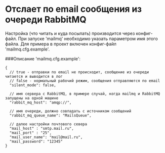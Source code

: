 # Отслает по email сообщения из очереди RabbitMQ

Настройка (что читать и куда посылать) производится через конфиг-файл. При запуске 'mailmq' необходимо указать параметром имя этого файла. Для примера в проект включен конфиг-файл 'mailmq.cfg.example'.

###Описание 'mailmq.cfg.example':

```
{
  // true - отправки по email не происходит, сообщение из очереди читается и выводится в лог
  // false - нормальный рабочий режим, сообщения отправляются по email
  "silent_mode": false,
  
  // имя сервера с RabbitMQ, в примере случай, когда mailmq и RabbitMQ запущены на одной машине
  "rabbit_mq_host": "amqp://",
  
  // имя очереди, должно совпадать с источником сообщений
  "rabbit_mq_queue_name": "MailsQueue",
  
  // далее настройки почтового севера
  "mail_host" : "smtp.mail.ru",
  "mail_port" : "25",
  "mail_user_name": "mail@mail.ru",
  "mail_password": "12345"
}
```
